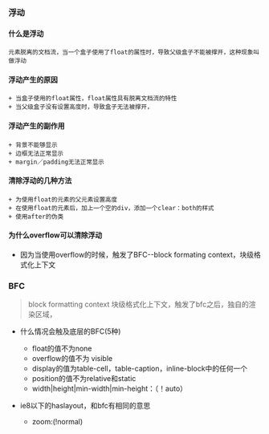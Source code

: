 ### 浮动

#### 什么是浮动
```
元素脱离的文档流，当一个盒子使用了float的属性时，导致父级盒子不能被撑开，这种现象叫做浮动
```
#### 浮动产生的原因
```
+ 当盒子使用的float属性，float属性具有脱离文档流的特性
+ 当父级盒子没有设置高度时，导致盒子无法被撑开，
```

#### 浮动产生的副作用
```
+ 背景不能够显示
+ 边框无法正常显示
+ margin／padding无法正常显示
```
#### 清除浮动的几种方法
```
+ 为使用float的元素的父元素设置高度
+ 在使用float的元素后，加上一个空的div，添加一个clear：both的样式
+ 使用after的伪类
```

#### 为什么overflow可以清除浮动
+ 因为当使用overflow的时候，触发了BFC--block formating context，块级格式化上下文


### BFC
> block formatting context 块级格式化上下文，触发了bfc之后，独自的渲染区域， 

+ 什么情况会触及底层的BFC(5种)
	- float的值不为none
	- overflow的值不为 visible
	- display的值为table-cell，table-caption，inline-block中的任何一个
	- position的值不为relative和static
	- width|height|min-width|min-height：（！auto）

+ ie8以下的haslayout，和bfc有相同的意思
	- zoom:(!normal)

